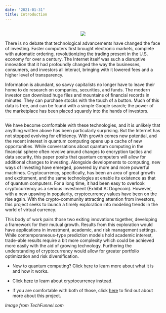 ```yaml
---
date: "2021-01-31"
title: Introduction
---
```

<center>
</br>
<img src="https://www.techfunnel.com/wp-content/uploads/2021/03/cryptocurrency-exchange-1.png">
</center>


There is no debate that technological advancements have changed the face of investing. Faster computers first brought electronic markets, complete with automatic ordering, revolutionizing the trading present in the U.S. economy for over a century. The Internet itself was such a disruptive innovation that it had profoundly changed the way the businesses, consumers, and investors all interact, bringing with it lowered fees and a higher level of transparency. 

Information is abundant, so savvy capitalists no longer have to leave their home to do research on companies, securities, and funds. The modern investor can download huge files and mountains of financial records in minutes. They can purchase stocks with the touch of a button. Much of this data is free, and can be found with a simple Google search; the power of the marketplace has been placed squarely into the hands of investors.
*****
We have become comfortable with these technologies, and it is unlikely that anything written above has been particularly surprising. But the Internet has not stopped evolving for efficiency. With growth comes new potential, and the recent interest in quantum computing opens up a cache of new opportunities. While conversations about quantum computing in the financial sphere often revolve around changes to encryption tactics and data security, this paper posits that quantum computers will allow for additional changes to investing. 
Alongside developments to computing, new ways of investing have emerged, powered by more and more powerful machines. Cryptocurrency, specifically, has been an area of great growth and excitement, and the same technologies at enable its existence as that of quantum computers. For a long time, it had been easy to overlook cryptocurrency as a serious investment (Exhibit A: Dogecoin). However, with a new upswing in popularity, cryptocurrency values have been on the rise again. With the crypto-community attracting attention from investors, this project seeks to launch a timely exploration into modeling trends in the world of virtual currency.

This body of work pairs those two exiting innovations together, developing a framework for their mutual growth.  Results from this exploration would have applications in investment, academic, and risk management settings. While contemporaneous-type prediction models hold academic interest, trade-able results require a bit more complexity which could be achieved more easily with the aid of growing technology. Furthering the understanding of cryptocurrency would allow for greater portfolio optimization and risk diversification.

- New to quantum computing? Click [here](https://wucrypto-project.netlify.app/) to learn more about what it is and how it works.

- Click [here](https://wucrypto-project.netlify.app/) to learn about cryptocurrency instead.

- If you are comfortable with both of those, click [here](https://wucrypto-project.netlify.app/) to find out about more about this project.

*Image from TechFunnel.com*
